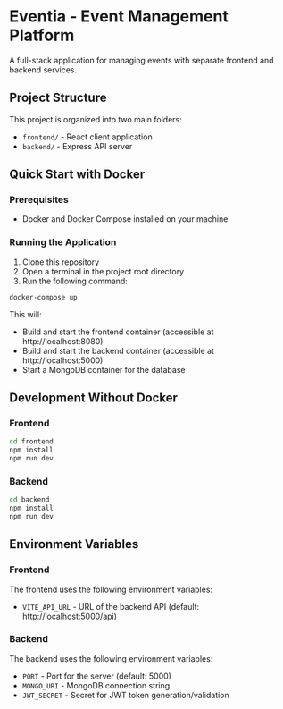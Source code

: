
# Eventia - Event Management Platform

A full-stack application for managing events with separate frontend and backend services.

## Project Structure

This project is organized into two main folders:
- `frontend/` - React client application
- `backend/` - Express API server

## Quick Start with Docker

### Prerequisites
- Docker and Docker Compose installed on your machine

### Running the Application
1. Clone this repository
2. Open a terminal in the project root directory
3. Run the following command:

```bash
docker-compose up
```

This will:
- Build and start the frontend container (accessible at http://localhost:8080)
- Build and start the backend container (accessible at http://localhost:5000)
- Start a MongoDB container for the database

## Development Without Docker

### Frontend
```bash
cd frontend
npm install
npm run dev
```

### Backend
```bash
cd backend
npm install
npm run dev
```

## Environment Variables

### Frontend
The frontend uses the following environment variables:
- `VITE_API_URL` - URL of the backend API (default: http://localhost:5000/api)

### Backend
The backend uses the following environment variables:
- `PORT` - Port for the server (default: 5000)
- `MONGO_URI` - MongoDB connection string
- `JWT_SECRET` - Secret for JWT token generation/validation
